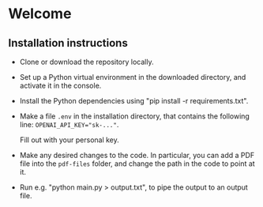 # Welcome

## Installation instructions

- Clone or download the repository locally.
- Set up a Python virtual environment in the downloaded directory, and activate it in the console.
- Install the Python dependencies using "pip install -r requirements.txt".
- Make a file `.env` in the installation directory, that contains the following line:
  `OPENAI_API_KEY="sk-..."`.
  
  Fill out with your personal key.
- Make any desired changes to the code. In particular, you can add a PDF file into the `pdf-files` folder, and change the path in the code to point at it.
- Run e.g. "python main.py > output.txt", to pipe the output to an output file.